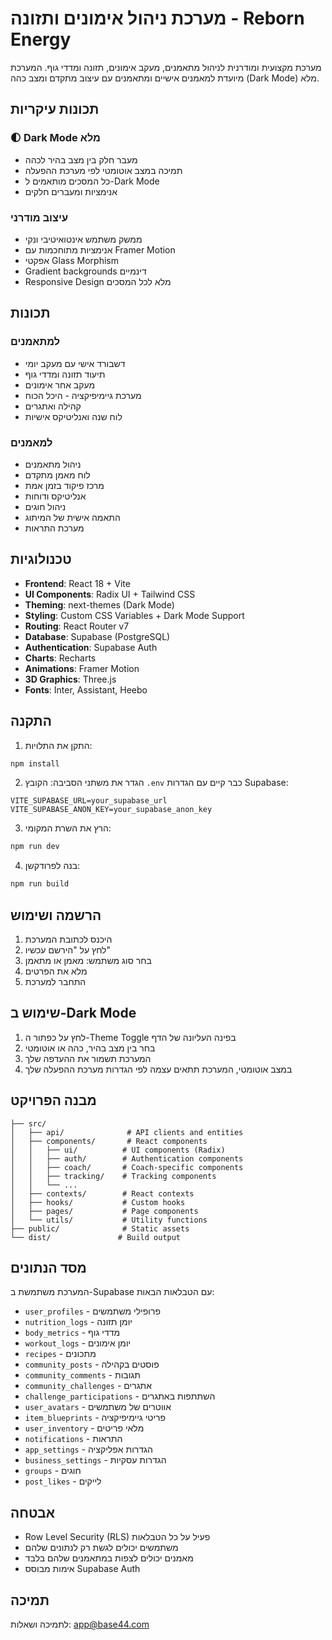 # מערכת ניהול אימונים ותזונה - Reborn Energy

מערכת מקצועית ומודרנית לניהול מתאמנים, מעקב אימונים, תזונה ומדדי גוף. המערכת מיועדת למאמנים אישיים ומתאמנים עם עיצוב מתקדם ומצב כהה (Dark Mode) מלא.

## תכונות עיקריות

### 🌓 Dark Mode מלא
- מעבר חלק בין מצב בהיר לכהה
- תמיכה במצב אוטומטי לפי מערכת ההפעלה
- כל המסכים מותאמים ל-Dark Mode
- אנימציות ומעברים חלקים

### עיצוב מודרני
- ממשק משתמש אינטואיטיבי ונקי
- אנימציות מתוחכמות עם Framer Motion
- אפקטי Glass Morphism
- Gradient backgrounds דינמיים
- Responsive Design מלא לכל המסכים

## תכונות

### למתאמנים
- דשבורד אישי עם מעקב יומי
- תיעוד תזונה ומדדי גוף
- מעקב אחר אימונים
- מערכת גיימיפיקציה - היכל הכוח
- קהילה ואתגרים
- לוח שנה ואנליטיקס אישיות

### למאמנים
- ניהול מתאמנים
- לוח מאמן מתקדם
- מרכז פיקוד בזמן אמת
- אנליטיקס ודוחות
- ניהול חוגים
- התאמה אישית של המיתוג
- מערכת התראות

## טכנולוגיות

- **Frontend**: React 18 + Vite
- **UI Components**: Radix UI + Tailwind CSS
- **Theming**: next-themes (Dark Mode)
- **Styling**: Custom CSS Variables + Dark Mode Support
- **Routing**: React Router v7
- **Database**: Supabase (PostgreSQL)
- **Authentication**: Supabase Auth
- **Charts**: Recharts
- **Animations**: Framer Motion
- **3D Graphics**: Three.js
- **Fonts**: Inter, Assistant, Heebo

## התקנה

1. התקן את התלויות:
```bash
npm install
```

2. הגדר את משתני הסביבה:
הקובץ `.env` כבר קיים עם הגדרות Supabase:
```
VITE_SUPABASE_URL=your_supabase_url
VITE_SUPABASE_ANON_KEY=your_supabase_anon_key
```

3. הרץ את השרת המקומי:
```bash
npm run dev
```

4. בנה לפרודקשן:
```bash
npm run build
```

## הרשמה ושימוש

1. היכנס לכתובת המערכת
2. לחץ על "הירשם עכשיו"
3. בחר סוג משתמש: מאמן או מתאמן
4. מלא את הפרטים
5. התחבר למערכת

## שימוש ב-Dark Mode

1. לחץ על כפתור ה-Theme Toggle בפינה העליונה של הדף
2. בחר בין מצב בהיר, כהה או אוטומטי
3. המערכת תשמור את ההעדפה שלך
4. במצב אוטומטי, המערכת תתאים עצמה לפי הגדרות מערכת ההפעלה שלך

## מבנה הפרויקט

```
├── src/
│   ├── api/              # API clients and entities
│   ├── components/       # React components
│   │   ├── ui/          # UI components (Radix)
│   │   ├── auth/        # Authentication components
│   │   ├── coach/       # Coach-specific components
│   │   ├── tracking/    # Tracking components
│   │   └── ...
│   ├── contexts/        # React contexts
│   ├── hooks/           # Custom hooks
│   ├── pages/           # Page components
│   └── utils/           # Utility functions
├── public/              # Static assets
└── dist/               # Build output
```

## מסד הנתונים

המערכת משתמשת ב-Supabase עם הטבלאות הבאות:

- `user_profiles` - פרופילי משתמשים
- `nutrition_logs` - יומן תזונה
- `body_metrics` - מדדי גוף
- `workout_logs` - יומן אימונים
- `recipes` - מתכונים
- `community_posts` - פוסטים בקהילה
- `community_comments` - תגובות
- `community_challenges` - אתגרים
- `challenge_participations` - השתתפות באתגרים
- `user_avatars` - אווטרים של משתמשים
- `item_blueprints` - פריטי גיימיפיקציה
- `user_inventory` - מלאי פריטים
- `notifications` - התראות
- `app_settings` - הגדרות אפליקציה
- `business_settings` - הגדרות עסקיות
- `groups` - חוגים
- `post_likes` - לייקים

## אבטחה

- Row Level Security (RLS) פעיל על כל הטבלאות
- משתמשים יכולים לגשת רק לנתונים שלהם
- מאמנים יכולים לצפות במתאמנים שלהם בלבד
- אימות מבוסס Supabase Auth

## תמיכה

לתמיכה ושאלות: app@base44.com
